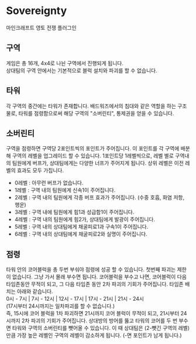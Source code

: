 # Sovereignty
마인크래프트 영토 전쟁 플러그인

## 구역
게임은 총 16개, 4x4로 나뉜 구역에서 진행되게 됩니다.<br>
상대팀의 구역 안에서는 기본적으로 블럭 설치와 파괴를 할 수 없습니다.

## 타워
각 구역의 중간에는 타워가 존재합니다. 배드워즈에서의 침대와 같은 역할을 하는 구조물로, 타워를 점령함으로써 해당 구역의 "소버린티", 통제권을 얻을 수 있습니다.

## 소버린티
구역을 점령하면 구역당 2포인트씩의 포인트가 주어집니다. 이 포인트를 각 구역에 배분해 구역의 레벨을 업그레이드 할 수 있습니다. 1포인트당 1레벨씩으로, 레벨 별로 구역내의 팀원에게 버프가, 상대팀에게는 다양한 너프가 주어지게 됩니다. 상위 레벨은 이전 레벨의 효과도 모두 가집니다.
- 0레벨 : 아무런 버프가 없습니다.
- 1레벨 : 구역 내의 팀원에게 신속1이 주어집니다.
- 2레벨 : 구역 내의 팀원에게 각종 버프 효과가 주어집니다. (수중 호흡, 화염 저항, 행운)
- 3레벨 : 구역 내에 팀원에게 힘1과 성급함1이 주어집니다.
- 4레벨 : 구역 내의 팀원에게 힘2가, 상대팀에게 발광이 주어집니다.
- 5레벨 : 구역 내의 상대팀에게 채굴피로1과 구속1이 주어집니다.
- 6레벨 : 구역 내의 상대팀에게 채굴피로2와 실명이 주어집니다.

## 점령
타워 안의 코어블럭을 총 두번 부숴야 점령에 성공 할 수 있습니다.
첫번째 파괴는 제한이 없습니다. 그냥 가서 몰래 부수면 됩니다.
코어블럭을 부수고 나면, 코어블럭이 다음 타임존동안 무적이 되고, 그 다음 타임존 동안 2차 파괴의 기회가 주어집니다. 타임존 배치는 아래와 같습니다.<br>
0시 - 7시 | 7시 - 12시 | 12시 - 17시 | 17시 - 21시 | 21시 - 24시<br>
(17시부터 24시까지는 일차파괴를 할 수 없습니다.)<br>
즉, 15시에 코어 블럭을 1차 파괴하면 21시까지 코어 블럭이 무적이 되고, 21시부터 24시까지 2차 파괴의 기회가 주어집니다. 상대방의 방어를 뚫고 타워의 코어를 두 번 부수면 타워와 구역의 소버린티를 뺏어올 수 있습니다. 이 때 상대팀은 (2-뺏긴 구역의 레벨) 만큼 가장 높은 레벨인 구역의 레벨이 감소하게 됩니다. (-면 포인트가 남게 됩니다.)
